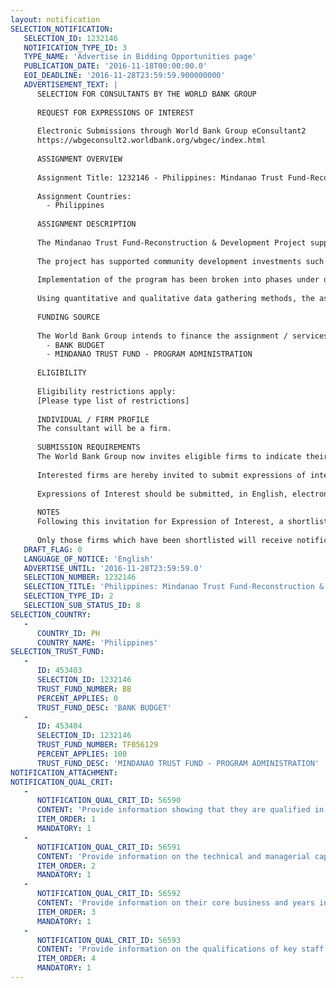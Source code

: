 ```yaml
---
layout: notification
SELECTION_NOTIFICATION: 
   SELECTION_ID: 1232146
   NOTIFICATION_TYPE_ID: 3
   TYPE_NAME: 'Advertise in Bidding Opportunities page'
   PUBLICATION_DATE: '2016-11-18T00:00:00.0'
   EOI_DEADLINE: '2016-11-28T23:59:59.900000000'
   ADVERTISEMENT_TEXT: |
      SELECTION FOR CONSULTANTS BY THE WORLD BANK GROUP
      
      REQUEST FOR EXPRESSIONS OF INTEREST
      
      Electronic Submissions through World Bank Group eConsultant2
      https://wbgeconsult2.worldbank.org/wbgec/index.html
      
      ASSIGNMENT OVERVIEW
      
      Assignment Title: 1232146 - Philippines: Mindanao Trust Fund-Reconstruction & Development Project Impact Assessment
      
      Assignment Countries:
        - Philippines
      
      ASSIGNMENT DESCRIPTION
      
      The Mindanao Trust Fund-Reconstruction & Development Project supports socio-economic recovery in conflict-affected areas of Mindanao. The project works primarily through the Bangsamoro Development Agency, the development arm of the Moro Islamic Liberation Front (MILF), which signed a peace agreement with the Government of the Philippines in 2012. 
      
      The project has supported community development investments such as community-based infrastructure and small-scale income-generating projects in over 300 villages since 2006. 
      
      Implementation of the program has been broken into phases under discrete Program Partnership Agreements (PPAs). This assignment is for an assessment of the impact of activities under Program Partnership Agreement 4, which ran from 2012-2015 in 65 villages. It will also cover a sample of sites from ongoing work in 91 villages. 
      
      Using quantitative and qualitative data gathering methods, the assessment will evaluate impacts on a series of social and economic indicators.
      
      FUNDING SOURCE
      
      The World Bank Group intends to finance the assignment / services described below under the following:
        - BANK BUDGET
        - MINDANAO TRUST FUND - PROGRAM ADMINISTRATION
      
      ELIGIBILITY
      
      Eligibility restrictions apply:
      [Please type list of restrictions]
      
      INDIVIDUAL / FIRM PROFILE
      The consultant will be a firm. 
      
      SUBMISSION REQUIREMENTS
      The World Bank Group now invites eligible firms to indicate their interest in providing the services.  Interested firms must provide information indicating that they are qualified to perform the services (brochures, description of similar assignments, experience in similar conditions, availability of appropriate skills among staff, etc. for firms; CV and cover letter for individuals).  Please note that the total size of all attachments should be less than 5MB.  Consultants may associate to enhance their qualifications.
      
      Interested firms are hereby invited to submit expressions of interest.
      
      Expressions of Interest should be submitted, in English, electronically through World Bank Group eConsultant2 (https://wbgeconsult2.worldbank.org/wbgec/index.html)
      
      NOTES
      Following this invitation for Expression of Interest, a shortlist of qualified firms will be formally invited to submit proposals. Shortlisting and selection will be subject to the availability of funding.
      
      Only those firms which have been shortlisted will receive notification. No debrief will be provided to firms which have not been shortlisted.
   DRAFT_FLAG: 0
   LANGUAGE_OF_NOTICE: 'English'
   ADVERTISE_UNTIL: '2016-11-28T23:59:59.0'
   SELECTION_NUMBER: 1232146
   SELECTION_TITLE: 'Philippines: Mindanao Trust Fund-Reconstruction & Development Project Impact Assessment'
   SELECTION_TYPE_ID: 2
   SELECTION_SUB_STATUS_ID: 8
SELECTION_COUNTRY: 
   - 
      COUNTRY_ID: PH
      COUNTRY_NAME: 'Philippines'
SELECTION_TRUST_FUND: 
   - 
      ID: 453403
      SELECTION_ID: 1232146
      TRUST_FUND_NUMBER: BB
      PERCENT_APPLIES: 0
      TRUST_FUND_DESC: 'BANK BUDGET'
   - 
      ID: 453404
      SELECTION_ID: 1232146
      TRUST_FUND_NUMBER: TF056129
      PERCENT_APPLIES: 100
      TRUST_FUND_DESC: 'MINDANAO TRUST FUND - PROGRAM ADMINISTRATION'
NOTIFICATION_ATTACHMENT: 
NOTIFICATION_QUAL_CRIT: 
   - 
      NOTIFICATION_QUAL_CRIT_ID: 56590
      CONTENT: 'Provide information showing that they are qualified in the field of the assignment.'
      ITEM_ORDER: 1
      MANDATORY: 1
   - 
      NOTIFICATION_QUAL_CRIT_ID: 56591
      CONTENT: 'Provide information on the technical and managerial capabilities of the firm.'
      ITEM_ORDER: 2
      MANDATORY: 1
   - 
      NOTIFICATION_QUAL_CRIT_ID: 56592
      CONTENT: 'Provide information on their core business and years in business.'
      ITEM_ORDER: 3
      MANDATORY: 1
   - 
      NOTIFICATION_QUAL_CRIT_ID: 56593
      CONTENT: 'Provide information on the qualifications of key staff.'
      ITEM_ORDER: 4
      MANDATORY: 1
---
```

